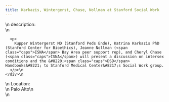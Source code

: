 ```yaml
---
title: Karkazis, Wintergerst, Chase, Nollman at Stanford Social Work
---
```


<div class="flexinode-body flexinode-2">
  <div class="flexinode-textarea-1">
    <div class="form-item">
      \n <label>description:</label><br /> \n 
      
      <p>
        Kupper Wintergerst MD (Stanford Peds Endo), Katrina Karkazis PhD (Stanford Center for Bioethics), Jeanne Nollman (<span class="caps">ISNA</span> Bay Area peer support rep), and Cheryl Chase (<span class="caps">ISNA</span>) will present a discussion on intersex conditions and the &#8220;<span class="caps">DSD</span> Handbooks&#8221; to Stanford Medical Center&#8217;s Social Work group.
      </p>\n
    </div>\n
  </div>
  
  <div class="flexinode-textfield-2">
    <div class="form-item">
      \n <label>Location:</label><br /> \n Palo Alto\n
    </div>\n
  </div>
</div>